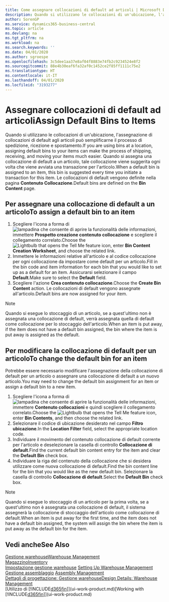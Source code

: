 ```yaml
---
title: Come assegnare collocazioni di default ad articoli | Microsoft Docs
description: Quando si utilizzano le collocazioni di un'ubicazione, l'assegnazione di collocazioni di default agli articoli può semplificarne il processo di spedizione, ricezione e spostamento. Quando si assegna una collocazione di default a un articolo, tale collocazione viene suggerita ogni volta che viene avviata una transazione per l'articolo.
author: SorenGP
ms.service: dynamics365-business-central
ms.topic: article
ms.devlang: na
ms.tgt_pltfrm: na
ms.workload: na
ms.search.keywords: ''
ms.date: 04/01/2020
ms.author: sgroespe
ms.openlocfilehash: 3c5dee1aa37e8af04f8883e74fb2c9234524e8f2
ms.sourcegitcommit: 88e4b30eaf6fa32af0c1452ce2f85ff1111c75e2
ms.translationtype: HT
ms.contentlocale: it-IT
ms.lasthandoff: 04/01/2020
ms.locfileid: "3193277"
---
```

# <a name="assign-default-bins-to-items"></a><span data-ttu-id="0ce42-104">Assegnare collocazioni di default ad articoli</span><span class="sxs-lookup"><span data-stu-id="0ce42-104">Assign Default Bins to Items</span></span>
<span data-ttu-id="0ce42-105">Quando si utilizzano le collocazioni di un'ubicazione, l'assegnazione di collocazioni di default agli articoli può semplificarne il processo di spedizione, ricezione e spostamento.</span><span class="sxs-lookup"><span data-stu-id="0ce42-105">If you are using bins at a location, assigning default bins to your items can make the process of shipping, receiving, and moving your items much easier.</span></span> <span data-ttu-id="0ce42-106">Quando si assegna una collocazione di default a un articolo, tale collocazione viene suggerita ogni volta che viene avviata una transazione per l'articolo.</span><span class="sxs-lookup"><span data-stu-id="0ce42-106">When a default bin is assigned to an item, this bin is suggested every time you initiate a transaction for this item.</span></span> <span data-ttu-id="0ce42-107">Le collocazioni di default vengono definite nella pagina **Contenuto Collocazione**.</span><span class="sxs-lookup"><span data-stu-id="0ce42-107">Default bins are defined on the **Bin Content** page.</span></span>  

## <a name="to-assign-a-default-bin-to-an-item"></a><span data-ttu-id="0ce42-108">Per assegnare una collocazione di default a un articolo</span><span class="sxs-lookup"><span data-stu-id="0ce42-108">To assign a default bin to an item</span></span>
1.  <span data-ttu-id="0ce42-109">Scegliere l'icona a forma di ![lampadina che consente di aprire la funzionalità delle informazioni](media/ui-search/search_small.png "Informazioni sull'operazione che si desidera eseguire"), immettere **Prospetto creazione contenuto collocazione** e scegliere il collegamento correlato.</span><span class="sxs-lookup"><span data-stu-id="0ce42-109">Choose the ![Lightbulb that opens the Tell Me feature](media/ui-search/search_small.png "Tell me what you want to do") icon, enter **Bin Content Creation Worksheet**, and choose the related link.</span></span>  
2.  <span data-ttu-id="0ce42-110">Immettere le informazioni relative all'articolo e al codice collocazione per ogni collocazione da impostare come default per un articolo.</span><span class="sxs-lookup"><span data-stu-id="0ce42-110">Fill in the bin code and item information for each bin that you would like to set up as a default for an item.</span></span> <span data-ttu-id="0ce42-111">Assicurarsi selezionare il campo **Default**.</span><span class="sxs-lookup"><span data-stu-id="0ce42-111">Make sure to select the **Default** field.</span></span>  
3.  <span data-ttu-id="0ce42-112">Scegliere l'azione **Crea contenuto collocazione**.</span><span class="sxs-lookup"><span data-stu-id="0ce42-112">Choose the **Create Bin Content** action.</span></span> <span data-ttu-id="0ce42-113">Le collocazioni di default vengono assegnate all'articolo.</span><span class="sxs-lookup"><span data-stu-id="0ce42-113">Default bins are now assigned for your item.</span></span>  

> [!NOTE]  
>  <span data-ttu-id="0ce42-114">Quando si esegue lo stoccaggio di un articolo, se a quest'ultimo non è assegnata una collocazione di default, verrà assegnata quella di default come collocazione per lo stoccaggio dell'articolo.</span><span class="sxs-lookup"><span data-stu-id="0ce42-114">When an item is put away, if the item does not have a default bin assigned, the bin where the item is put away is assigned as the default.</span></span>  

## <a name="to-change-the-default-bin-for-an-item"></a><span data-ttu-id="0ce42-115">Per modificare la collocazione di default per un articolo</span><span class="sxs-lookup"><span data-stu-id="0ce42-115">To change the default bin for an item</span></span>  
<span data-ttu-id="0ce42-116">Potrebbe essere necessario modificare l'assegnazione della collocazione di default per un articolo o assegnare una collocazione di default a un nuovo articolo.</span><span class="sxs-lookup"><span data-stu-id="0ce42-116">You may need to change the default bin assignment for an item or assign a default bin to a new item.</span></span>    
1.  <span data-ttu-id="0ce42-117">Scegliere l'icona a forma di ![lampadina che consente di aprire la funzionalità delle informazioni](media/ui-search/search_small.png "Informazioni sull'operazione che si desidera eseguire"), immettere **Contenuto collocazioni** e quindi scegliere il collegamento correlato.</span><span class="sxs-lookup"><span data-stu-id="0ce42-117">Choose the ![Lightbulb that opens the Tell Me feature](media/ui-search/search_small.png "Tell me what you want to do") icon, enter **Bin Contents**, and then choose the related link.</span></span>  
2.  <span data-ttu-id="0ce42-118">Selezionare il codice di ubicazione desiderato nel campo **Filtro ubicazione**.</span><span class="sxs-lookup"><span data-stu-id="0ce42-118">In the **Location Filter** field, select the appropriate location code.</span></span>  
3.  <span data-ttu-id="0ce42-119">Individuare il movimento del contenuto collocazione di default corrente per l'articolo e deselezionare la casella di controllo **Collocazione di default**.</span><span class="sxs-lookup"><span data-stu-id="0ce42-119">Find the current default bin content entry for the item and clear the **Default Bin** check box.</span></span>  
4.  <span data-ttu-id="0ce42-120">Individuare la riga del contenuto della collocazione che si desidera utilizzare come nuova collocazione di default.</span><span class="sxs-lookup"><span data-stu-id="0ce42-120">Find the bin content line for the bin that you would like as the new default bin.</span></span> <span data-ttu-id="0ce42-121">Selezionare la casella di controllo **Collocazione di default**.</span><span class="sxs-lookup"><span data-stu-id="0ce42-121">Select the **Default Bin** check box.</span></span>  

> [!NOTE]  
>  <span data-ttu-id="0ce42-122">Quando si esegue lo stoccaggio di un articolo per la prima volta, se a quest'ultimo non è assegnata una collocazione di default, il sistema assegnerà la collocazione di stoccaggio dell'articolo come collocazione di default.</span><span class="sxs-lookup"><span data-stu-id="0ce42-122">When an item is put away for the first time, and the item does not have a default bin assigned, the system will assign the bin where the item is put away as the default bin for the item.</span></span>  

## <a name="see-also"></a><span data-ttu-id="0ce42-123">Vedi anche</span><span class="sxs-lookup"><span data-stu-id="0ce42-123">See Also</span></span>  
[<span data-ttu-id="0ce42-124">Gestione warehouse</span><span class="sxs-lookup"><span data-stu-id="0ce42-124">Warehouse Management</span></span>](warehouse-manage-warehouse.md)  
[<span data-ttu-id="0ce42-125">Magazzino</span><span class="sxs-lookup"><span data-stu-id="0ce42-125">Inventory</span></span>](inventory-manage-inventory.md)  
<span data-ttu-id="0ce42-126">[Impostazione gestione warehouse](warehouse-setup-warehouse.md)   </span><span class="sxs-lookup"><span data-stu-id="0ce42-126">[Setting Up Warehouse Management](warehouse-setup-warehouse.md)   </span></span>  
<span data-ttu-id="0ce42-127">[Gestione assemblaggio](assembly-assemble-items.md)  </span><span class="sxs-lookup"><span data-stu-id="0ce42-127">[Assembly Management](assembly-assemble-items.md)  </span></span>  
[<span data-ttu-id="0ce42-128">Dettagli di progettazione: Gestione warehouse</span><span class="sxs-lookup"><span data-stu-id="0ce42-128">Design Details: Warehouse Management</span></span>](design-details-warehouse-management.md)  
<span data-ttu-id="0ce42-129">[Utilizzo di [!INCLUDE[d365fin](includes/d365fin_md.md)]](ui-work-product.md)</span><span class="sxs-lookup"><span data-stu-id="0ce42-129">[Working with [!INCLUDE[d365fin](includes/d365fin_md.md)]](ui-work-product.md)</span></span>
